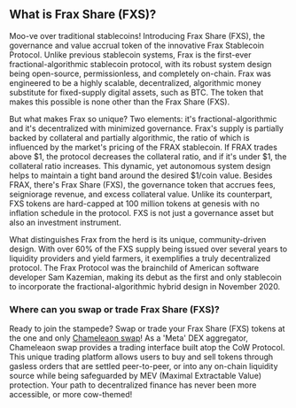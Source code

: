 <h2>What is Frax Share (FXS)?</h2>

<p>Moo-ve over traditional stablecoins! Introducing Frax Share (FXS), the governance and value accrual token of the innovative Frax Stablecoin Protocol. Unlike previous stablecoin systems, Frax is the first-ever fractional-algorithmic stablecoin protocol, with its robust system design being open-source, permissionless, and completely on-chain. Frax was engineered to be a highly scalable, decentralized, algorithmic money substitute for fixed-supply digital assets, such as BTC. The token that makes this possible is none other than the Frax Share (FXS).</p>

<p>But what makes Frax so unique? Two elements: it's fractional-algorithmic and it's decentralized with minimized governance. Frax's supply is partially backed by collateral and partially algorithmic, the ratio of which is influenced by the market's pricing of the FRAX stablecoin. If FRAX trades above $1, the protocol decreases the collateral ratio, and if it's under $1, the collateral ratio increases. This dynamic, yet autonomous system design helps to maintain a tight band around the desired $1/coin value. Besides FRAX, there's Frax Share (FXS), the governance token that accrues fees, seigniorage revenue, and excess collateral value. Unlike its counterpart, FXS tokens are hard-capped at 100 million tokens at genesis with no inflation schedule in the protocol. FXS is not just a governance asset but also an investment instrument.</p>

<p>What distinguishes Frax from the herd is its unique, community-driven design. With over 60% of the FXS supply being issued over several years to liquidity providers and yield farmers, it exemplifies a truly decentralized protocol. The Frax Protocol was the brainchild of American software developer Sam Kazemian, making its debut as the first and only stablecoin to incorporate the fractional-algorithmic hybrid design in November 2020.</p>

<h3>Where can you swap or trade Frax Share (FXS)?</h3>

<p>Ready to join the stampede? Swap or trade your Frax Share (FXS) tokens at the one and only <a href="https://swap.cow.fi/" target="_blank" rel="noopener">Chameleaon swap</a>! As a 'Meta' DEX aggregator, Chameleaon swap provides a trading interface built atop the CoW Protocol. This unique trading platform allows users to buy and sell tokens through gasless orders that are settled peer-to-peer, or into any on-chain liquidity source while being safeguarded by MEV (Maximal Extractable Value) protection. Your path to decentralized finance has never been more accessible, or more cow-themed!</p>
